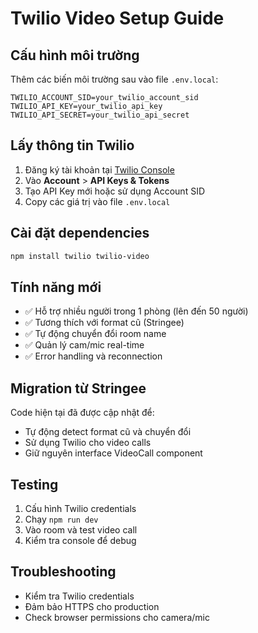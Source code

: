 # Twilio Video Setup Guide

## Cấu hình môi trường

Thêm các biến môi trường sau vào file `.env.local`:

```env
TWILIO_ACCOUNT_SID=your_twilio_account_sid
TWILIO_API_KEY=your_twilio_api_key
TWILIO_API_SECRET=your_twilio_api_secret
```

## Lấy thông tin Twilio

1. Đăng ký tài khoản tại [Twilio Console](https://console.twilio.com/)
2. Vào **Account** > **API Keys & Tokens**
3. Tạo API Key mới hoặc sử dụng Account SID
4. Copy các giá trị vào file `.env.local`

## Cài đặt dependencies

```bash
npm install twilio twilio-video
```

## Tính năng mới

- ✅ Hỗ trợ nhiều người trong 1 phòng (lên đến 50 người)
- ✅ Tương thích với format cũ (Stringee)
- ✅ Tự động chuyển đổi room name
- ✅ Quản lý cam/mic real-time
- ✅ Error handling và reconnection

## Migration từ Stringee

Code hiện tại đã được cập nhật để:
- Tự động detect format cũ và chuyển đổi
- Sử dụng Twilio cho video calls
- Giữ nguyên interface VideoCall component

## Testing

1. Cấu hình Twilio credentials
2. Chạy `npm run dev`
3. Vào room và test video call
4. Kiểm tra console để debug

## Troubleshooting

- Kiểm tra Twilio credentials
- Đảm bảo HTTPS cho production
- Check browser permissions cho camera/mic

